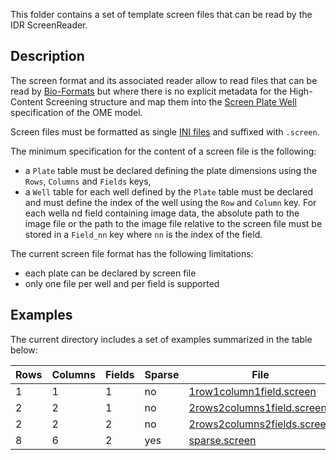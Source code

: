 This folder contains a set of template screen files that can be read by the
IDR ScreenReader.

## Description

The screen format and its associated reader allow to read files that can be 
read by [Bio-Formats](https://www.openmicroscopy.org/bio-formats/) but where
there is no explicit metadata for the High-Content Screening structure and map 
them into the [Screen Plate Well](https://docs.openmicroscopy.org/latest/ome-model/5.5.7/developers/screen-plate-well.html)
specification of the OME model.

Screen files must be formatted as single [INI files](https://en.wikipedia.org/wiki/INI_file) and suffixed with `.screen`.

The minimum specification for the content of a screen file is the following:

-   a `Plate` table must be declared defining the plate dimensions using the `Rows`, `Columns` and `Fields` keys,
-   a `Well` table for each well defined by the `Plate` table must be declared
    and must define the index of the well using the `Row` and `Column` key.
    For each wella nd field containing image data, the absolute path to the image file or the path to the image file relative to the screen file must
    be stored in a `Field_nn` key where `nn` is the index of the field.

The current screen file format has the following limitations:

- each plate can be declared by screen file
- only one file per well and per field is supported

## Examples 

The current directory includes a set of examples summarized in the table below:

| Rows | Columns | Fields | Sparse | File |
|------|---------|--------|--------|------|
| 1 | 1 | 1 | no | [1row1column1field.screen](1row1column1field.screen) |
| 2 | 2 | 1 | no | [2rows2columns1field.screen](2rows2columns1field.screen) |
| 2 | 2 | 2 | no | [2rows2columns2fields.screen](2rows2columns2fields.screen) |
| 8 | 6 | 2 | yes | [sparse.screen](sparse.screen) |
